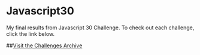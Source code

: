 # Javascript30
My final results from Javascript 30 Challenge. To check out each challenge, click the link below.

##[Visit the Challenges Archive](https://rockstarcreativestudio.github.io/Javascript30/index.htnk)

